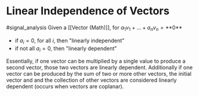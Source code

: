 # Linear Independence of Vectors
#signal_analysis 
Given a [[Vector (Math)]], for $a_{1}v_{1}+\text{...}+a_{n}v_{n}=\text{**0**}$
- if $a_{i}=0$, for all $i$, then "linearly independent"
- if not all $a_{i}=0$, then "linearly dependent"

Essentially, if one vector can be multiplied by a single value to produce a second vector, those two vectors are linearly dependent. Additionally if one vector can be produced by the sum of two or more other vectors, the initial vector and and the collection of other vectors are considered linearly dependent (occurs when vectors are coplanar).